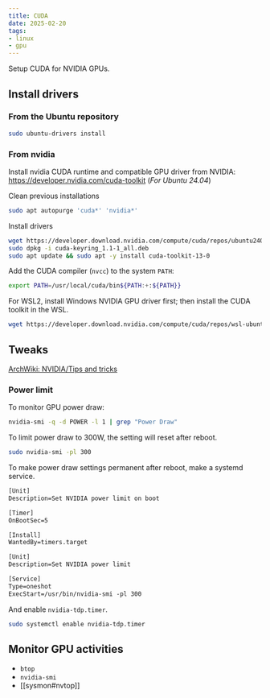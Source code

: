 ```yaml
---
title: CUDA
date: 2025-02-20
tags:
- linux
- gpu
---
```


Setup CUDA for NVIDIA GPUs.

## Install drivers

### From the Ubuntu repository

```sh
sudo ubuntu-drivers install
```

### From nvidia

Install nvidia CUDA runtime and compatible GPU driver from NVIDIA: https://developer.nvidia.com/cuda-toolkit (*For Ubuntu 24.04*)

Clean previous installations

```bash
sudo apt autopurge 'cuda*' 'nvidia*'
```

Install drivers
```sh
wget https://developer.download.nvidia.com/compute/cuda/repos/ubuntu2404/x86_64/cuda-keyring_1.1-1_all.deb
sudo dpkg -i cuda-keyring_1.1-1_all.deb
sudo apt update && sudo apt -y install cuda-toolkit-13-0
```

Add the CUDA compiler (`nvcc`) to the system `PATH`:

```sh title="~/.profile"
export PATH=/usr/local/cuda/bin${PATH:+:${PATH}}
```

For WSL2, install Windows NVIDIA GPU driver first; then install the CUDA toolkit in the WSL.

```sh
wget https://developer.download.nvidia.com/compute/cuda/repos/wsl-ubuntu/x86_64/cuda-wsl-ubuntu.pinsudo mv cuda-wsl-ubuntu.pin /etc/apt/preferences.d/cuda-repository-pin-600wget https://developer.download.nvidia.com/compute/cuda/13.0.2/local_installers/cuda-repo-wsl-ubuntu-13-0-local_13.0.2-1_amd64.debsudo dpkg -i cuda-repo-wsl-ubuntu-13-0-local_13.0.2-1_amd64.debsudo cp /var/cuda-repo-wsl-ubuntu-13-0-local/cuda-*-keyring.gpg /usr/share/keyrings/sudo apt-get updatesudo apt-get -y install cuda-toolkit-13-0
```

## Tweaks

[ArchWiki: NVIDIA/Tips and tricks](https://wiki.archlinux.org/title/NVIDIA/Tips_and_tricks)

### Power limit

To monitor GPU power draw:
```bash
nvidia-smi -q -d POWER -l 1 | grep "Power Draw"
```

To limit power draw to 300W, the setting will reset after reboot.
```bash
sudo nvidia-smi -pl 300
```

To make power draw settings permanent after reboot, make a systemd service.

```txt title="/etc/systemd/system/nvidia-tdp.timer"
[Unit]
Description=Set NVIDIA power limit on boot

[Timer]
OnBootSec=5

[Install]
WantedBy=timers.target
```

```txt title=/etc/systemd/system/nvidia-tdp.service""
[Unit]
Description=Set NVIDIA power limit

[Service]
Type=oneshot
ExecStart=/usr/bin/nvidia-smi -pl 300
```

And enable `nvidia-tdp.timer`.

```sh
sudo systemctl enable nvidia-tdp.timer
```

## Monitor GPU activities

- `btop`
- `nvidia-smi`
- [[sysmon#nvtop]]
